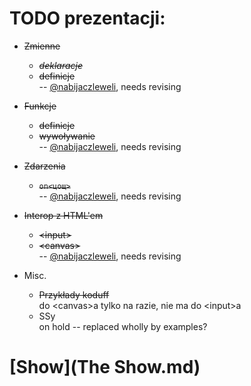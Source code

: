 TODO prezentacji:
=================

* <s>Zmienne</s>
	- <s>*deklaracje*</s>
	- <s>definicje</s>
<br />-- [@nabijaczleweli](https://github.com/nabijaczleweli), needs revising

* <s>Funkcje</s>
	- <s>definicje</s>
	- <s>wywoływanie</s>
<br />-- [@nabijaczleweli](https://github.com/nabijaczleweli), needs revising

* <s>Zdarzenia</s>
	- <s>`on<цощ>`</s>
<br />-- [@nabijaczleweli](https://github.com/nabijaczleweli), needs revising

* <s>Interop z HTML'em</s>
	- <s>&lt;input&gt;</s>
	- <s>&lt;canvas&gt;</s>
<br />-- [@nabijaczleweli](https://github.com/nabijaczleweli), needs revising

* Misc.
	- <s>Przykłady koduff</s>
<br />do &lt;canvas&gt;a tylko na razie, nie ma do &lt;input&gt;a
	- SSy
<br />on hold -- replaced wholly by examples?

[Show](The Show.md)
===================
